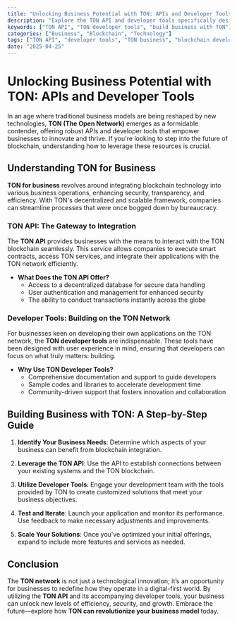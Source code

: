 ```yaml
---
title: "Unlocking Business Potential with TON: APIs and Developer Tools"
description: "Explore the TON API and developer tools specifically designed for businesses looking to leverage the power of The Open Network."
keywords: ["TON API", "TON developer tools", "build business with TON"]
categories: ["Business", "Blockchain", "Technology"]
tags: ["TON API", "developer tools", "TON business", "blockchain development"]
date: "2025-04-25"
---
```


# Unlocking Business Potential with TON: APIs and Developer Tools

In an age where traditional business models are being reshaped by new technologies, **TON (The Open Network)** emerges as a formidable contender, offering robust APIs and developer tools that empower businesses to innovate and thrive. If you're looking to step into the future of blockchain, understanding how to leverage these resources is crucial.

## Understanding TON for Business

**TON for business** revolves around integrating blockchain technology into various business operations, enhancing security, transparency, and efficiency. With TON's decentralized and scalable framework, companies can streamline processes that were once bogged down by bureaucracy.

### TON API: The Gateway to Integration

The **TON API** provides businesses with the means to interact with the TON blockchain seamlessly. This service allows companies to execute smart contracts, access TON services, and integrate their applications with the TON network efficiently.

- **What Does the TON API Offer?**
  - Access to a decentralized database for secure data handling
  - User authentication and management for enhanced security
  - The ability to conduct transactions instantly across the globe

### Developer Tools: Building on the TON Network

For businesses keen on developing their own applications on the TON network, the **TON developer tools** are indispensable. These tools have been designed with user experience in mind, ensuring that developers can focus on what truly matters: building.

- **Why Use TON Developer Tools?**
  - Comprehensive documentation and support to guide developers
  - Sample codes and libraries to accelerate development time
  - Community-driven support that fosters innovation and collaboration

## Building Business with TON: A Step-by-Step Guide

1. **Identify Your Business Needs**: Determine which aspects of your business can benefit from blockchain integration.
   
2. **Leverage the TON API**: Use the API to establish connections between your existing systems and the TON blockchain.
   
3. **Utilize Developer Tools**: Engage your development team with the tools provided by TON to create customized solutions that meet your business objectives.

4. **Test and Iterate**: Launch your application and monitor its performance. Use feedback to make necessary adjustments and improvements.

5. **Scale Your Solutions**: Once you've optimized your initial offerings, expand to include more features and services as needed.

## Conclusion

The **TON network** is not just a technological innovation; it’s an opportunity for businesses to redefine how they operate in a digital-first world. By utilizing the **TON API** and its accompanying developer tools, your business can unlock new levels of efficiency, security, and growth. Embrace the future—explore how **TON can revolutionize your business model** today.